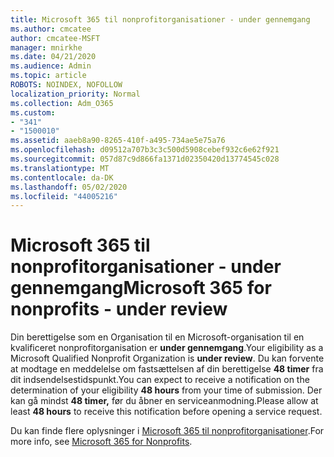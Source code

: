```yaml
---
title: Microsoft 365 til nonprofitorganisationer - under gennemgang
ms.author: cmcatee
author: cmcatee-MSFT
manager: mnirkhe
ms.date: 04/21/2020
ms.audience: Admin
ms.topic: article
ROBOTS: NOINDEX, NOFOLLOW
localization_priority: Normal
ms.collection: Adm_O365
ms.custom:
- "341"
- "1500010"
ms.assetid: aaeb8a90-8265-410f-a495-734ae5e75a76
ms.openlocfilehash: d09512a707b3c3c500d5908cebef932c6e62f921
ms.sourcegitcommit: 057d87c9d866fa1371d02350420d13774545c028
ms.translationtype: MT
ms.contentlocale: da-DK
ms.lasthandoff: 05/02/2020
ms.locfileid: "44005216"
---
```

# <a name="microsoft-365-for-nonprofits---under-review"></a><span data-ttu-id="a47a1-102">Microsoft 365 til nonprofitorganisationer - under gennemgang</span><span class="sxs-lookup"><span data-stu-id="a47a1-102">Microsoft 365 for nonprofits - under review</span></span>

<span data-ttu-id="a47a1-103">Din berettigelse som en Organisation til en Microsoft-organisation til en kvalificeret nonprofitorganisation er **under gennemgang**.</span><span class="sxs-lookup"><span data-stu-id="a47a1-103">Your eligibility as a Microsoft Qualified Nonprofit Organization is **under review**.</span></span> <span data-ttu-id="a47a1-104">Du kan forvente at modtage en meddelelse om fastsættelsen af din berettigelse **48 timer** fra dit indsendelsestidspunkt.</span><span class="sxs-lookup"><span data-stu-id="a47a1-104">You can expect to receive a notification on the determination of your eligibility **48 hours** from your time of submission.</span></span> <span data-ttu-id="a47a1-105">Der kan gå mindst **48 timer,** før du åbner en serviceanmodning.</span><span class="sxs-lookup"><span data-stu-id="a47a1-105">Please allow at least **48 hours** to receive this notification before opening a service request.</span></span> 

<span data-ttu-id="a47a1-106">Du kan finde flere oplysninger i [Microsoft 365 til nonprofitorganisationer](https://www.microsoft.com/nonprofits/microsoft-365).</span><span class="sxs-lookup"><span data-stu-id="a47a1-106">For more info, see [Microsoft 365 for Nonprofits](https://www.microsoft.com/nonprofits/microsoft-365).</span></span> 

